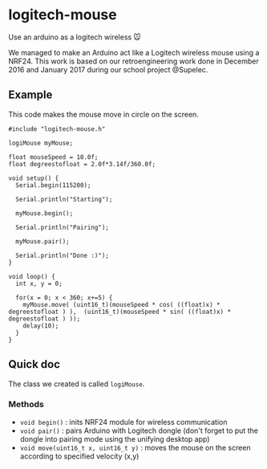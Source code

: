# logitech-mouse
Use an arduino as a logitech wireless 🐭

We managed to make an Arduino act like a Logitech wireless mouse using a NRF24. This work is based on our retroengineering work done in December 2016 and January 2017 during our school project @Supelec.

## Example

This code makes the mouse move in circle on the screen.

```
#include "logitech-mouse.h"

logiMouse myMouse;

float mouseSpeed = 10.0f;
float degreestofloat = 2.0f*3.14f/360.0f;

void setup() {
  Serial.begin(115200);

  Serial.println("Starting");

  myMouse.begin();

  Serial.println("Pairing");

  myMouse.pair();

  Serial.println("Done :)");
}

void loop() {
  int x, y = 0;

  for(x = 0; x < 360; x+=5) {
    myMouse.move( (uint16_t)(mouseSpeed * cos( ((float)x) * degreestofloat ) ),  (uint16_t)(mouseSpeed * sin( ((float)x) * degreestofloat ) ));
    delay(10);
  }
}
```

## Quick doc

The class we created is called `logiMouse`.

### Methods

- `void begin()` : inits NRF24 module for wireless communication
- `void pair()` : pairs Arduino with Logitech dongle (don't forget to put the dongle into pairing mode using the unifying desktop app)
- `void move(uint16_t x, uint16_t y)` : moves the mouse on the screen according to specified velocity (x,y)

